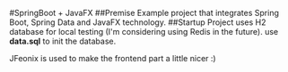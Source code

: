 #SpringBoot + JavaFX
##Premise
Example project that integrates Spring Boot, Spring Data and JavaFX technology.
##Startup
Project uses H2 database for local testing
(I'm considering using Redis in the future). use **data.sql** to init the database.

JFeonix is used to make the frontend part a little nicer :)

